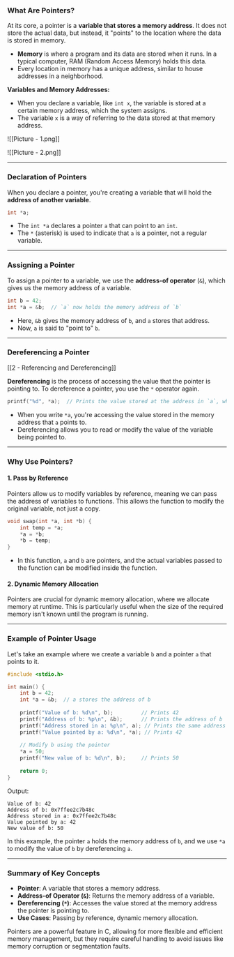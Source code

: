 
### What Are Pointers?

At its core, a pointer is a **variable that stores a memory address**. It does not store the actual data, but instead, it "points" to the location where the data is stored in memory.

- **Memory** is where a program and its data are stored when it runs. In a typical computer, RAM (Random Access Memory) holds this data.
- Every location in memory has a unique address, similar to house addresses in a neighborhood.
  
**Variables and Memory Addresses:**
- When you declare a variable, like `int x`, the variable is stored at a certain memory address, which the system assigns.
- The variable `x` is a way of referring to the data stored at that memory address.

![[Picture - 1.png]]



![[Picture - 2.png]]


---

### Declaration of Pointers

When you declare a pointer, you're creating a variable that will hold the **address of another variable**.

```c
int *a;
```

- The `int *a` declares a pointer `a` that can point to an `int`.
- The `*` (asterisk) is used to indicate that `a` is a pointer, not a regular variable.

---

### Assigning a Pointer

To assign a pointer to a variable, we use the **address-of operator** (`&`), which gives us the memory address of a variable.

```c
int b = 42;
int *a = &b;  // `a` now holds the memory address of `b`
```

- Here, `&b` gives the memory address of `b`, and `a` stores that address.
- Now, `a` is said to "point to" `b`.

---

### Dereferencing a Pointer

[[2 - Referencing and Dereferencing]]

**Dereferencing** is the process of accessing the value that the pointer is pointing to. To dereference a pointer, you use the `*` operator again.

```c
printf("%d", *a);  // Prints the value stored at the address in `a`, which is the value of `b`.
```

- When you write `*a`, you're accessing the value stored in the memory address that `a` points to.
- Dereferencing allows you to read or modify the value of the variable being pointed to.

---

### Why Use Pointers?

#### 1. **Pass by Reference**
Pointers allow us to modify variables by reference, meaning we can pass the address of variables to functions. This allows the function to modify the original variable, not just a copy.

```c
void swap(int *a, int *b) {
    int temp = *a;
    *a = *b;
    *b = temp;
}
```

- In this function, `a` and `b` are pointers, and the actual variables passed to the function can be modified inside the function.

#### 2. **Dynamic Memory Allocation**
Pointers are crucial for dynamic memory allocation, where we allocate memory at runtime. This is particularly useful when the size of the required memory isn't known until the program is running.

---

### Example of Pointer Usage

Let's take an example where we create a variable `b` and a pointer `a` that points to it.

```c
#include <stdio.h>

int main() {
    int b = 42;
    int *a = &b;  // a stores the address of b
    
    printf("Value of b: %d\n", b);         // Prints 42
    printf("Address of b: %p\n", &b);      // Prints the address of b
    printf("Address stored in a: %p\n", a); // Prints the same address as &b
    printf("Value pointed by a: %d\n", *a); // Prints 42
    
    // Modify b using the pointer
    *a = 50;
    printf("New value of b: %d\n", b);     // Prints 50
    
    return 0;
}
```

Output:
```
Value of b: 42
Address of b: 0x7ffee2c7b48c
Address stored in a: 0x7ffee2c7b48c
Value pointed by a: 42
New value of b: 50
```

In this example, the pointer `a` holds the memory address of `b`, and we use `*a` to modify the value of `b` by dereferencing `a`.

---

### Summary of Key Concepts

- **Pointer**: A variable that stores a memory address.
- **Address-of Operator (`&`)**: Returns the memory address of a variable.
- **Dereferencing (`*`)**: Accesses the value stored at the memory address the pointer is pointing to.
- **Use Cases**: Passing by reference, dynamic memory allocation.

Pointers are a powerful feature in C, allowing for more flexible and efficient memory management, but they require careful handling to avoid issues like memory corruption or segmentation faults.

